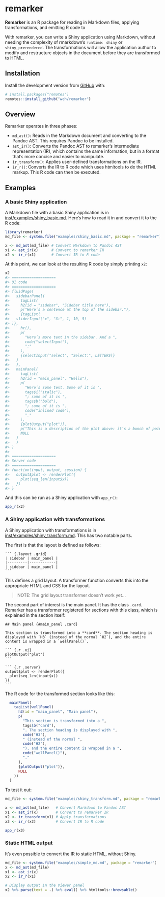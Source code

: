 
<!-- README.md is generated from README.Rmd. Please edit that file -->

# remarker

<!-- badges: start -->
<!-- badges: end -->

**Remarker** is an R package for reading in Markdown files, applying
transformations, and emitting R code to

With remarker, you can write a Shiny application using Markdown, without
needing the complexity of rmarkdown’s `runtime: shiny` or
`shiny_prerendered`. The transformations will allow the application
author to modify and restructure objects in the document before they are
transformed to HTML.

## Installation

Install the development version from [GitHub](https://github.com/) with:

``` r
# install.packages("remotes")
remotes::install_github("wch/remarker")
```

## Overview

Remarker operates in three phases:

-   `md_ast()`: Reads in the Markdown document and converting to the
    Pandoc AST. This requires Pandoc to be installed.
-   `ast_ir()`: Converts the Pandoc AST to remarker’s intermediate
    representation (IR), which contains the same information, but in a
    format that’s more concise and easier to manipulate.
-   `ir_transform()`: Applies user-defined transformations on the IR.
-   `ir_r()`: Converts the IR to R code which uses htmltools to do the
    HTML markup. This R code can then be executed.

## Examples

### A basic Shiny application

A Markdown file with a basic Shiny application is in
[inst/examples/shiny\_basic.md](inst/examples/shiny_basic.md). Here’s
how to read it in and convert it to the R code:

``` r
library(remarker)
md_file <- system.file("examples/shiny_basic.md", package = "remarker")

x <- md_ast(md_file) # Convert Markdown to Pandoc AST
x1 <- ast_ir(x)      # Convert to remarker IR
x2 <- ir_r(x1)       # Convert IR to R code
```

At this point, we can look at the resulting R code by simply printing
`x2`:

``` r
x2
#> ====================
#> UI code
#> ====================
#> fluidPage(
#>   sidebarPanel(
#>     tagList(
#>     h2(id = "sidebar", "Sidebar title here"),
#>     p("Here’s a sentence at the top of the sidebar."),
#>     {tagList(
#>   sliderInput("x", "X:", 1, 10, 5)
#> )},
#>     hr(),
#>     p(
#>       "Here’s more text in the sidebar. And a ",
#>       code("selectInput"),
#>       ":"
#>     ),
#>     {selectInput("select", "Select:", LETTERS)}
#>   )
#>   ),
#>   mainPanel(
#>     tagList(
#>     h2(id = "main_panel", "Hello"),
#>     p(
#>       "Here’s some text. Some of it is ",
#>       tags$i("italic"),
#>       "; some of it is ",
#>       tags$b("bold"),
#>       "; some of it is ",
#>       code("inlined code"),
#>       "."
#>     ),
#>     {plotOutput("plot")},
#>     p("This is a description of the plot above: it’s a bunch of points in a line."),
#>     NULL
#>   )
#>   )
#> )
#> 
#> ====================
#> Server code
#> ====================
#> function(input, output, session) {
#>   output$plot <- renderPlot({
#>     plot(seq_len(input$x))
#>   })
#> }
```

And this can be run as a Shiny application with `app_r()`:

``` r
app_r(x2)
```

### A Shiny application with transformations

A Shiny application with transformations is in
[inst/examples/shiny\_transform.md](inst/examples/shiny_transform.md).
This has two notable parts.

The first is that the layout is defined as follows:

    ``` {.layout .grid}
    | sidebar | main_panel |
    |---------|------------|
    | sidebar | main_panel |
    ```

This defines a grid layout. A transformer function converts this into
the appropriate HTML and CSS for the layout.

> NOTE: The grid layout transformer doesn’t work yet…

The second part of interest is the main panel. It has the class `.card`.
Remarker has a transformer registered for sections with this class,
which is explained in the section itself:

    ## Main panel {#main_panel .card}

    This section is transformed into a **card**. The section heading is displayed with `H3` (instead of the normal `H2`), and the entire content is wrapped in a `wellPanel()`.

    ``` {.r .ui}
    plotOutput("plot")
    ```

    ``` {.r .server}
    output$plot <- renderPlot({
      plot(seq_len(input$x))
    })
    ```

The R code for the transformed section looks like this:

``` r
  mainPanel(
    tagList(wellPanel(
      h3(id = "main_panel", "Main panel"),
      p(
        "This section is transformed into a ",
        tags$b("card"),
        ". The section heading is displayed with ",
        code("H3"),
        " (instead of the normal ",
        code("H2"),
        "), and the entire content is wrapped in a ",
        code("wellPanel()"),
        "."
      ),
      {plotOutput("plot")},
      NULL
    ))
  )
```

To test it out:

``` r
md_file <- system.file("examples/shiny_transform.md", package = "remarker")

x <- md_ast(md_file)   # Convert Markdown to Pandoc AST
x1 <- ast_ir(x)        # Convert to remarker IR
x2 <- ir_transform(x1) # Apply transformations
x3 <- ir_r(x2)         # Convert IR to R code

app_r(x3)
```

### Static HTML output

It’s even possible to convert the IR to static HTML, without Shiny.

``` r
md_file <- system.file("examples/simple_md.md", package = "remarker")
x <- md_ast(md_file)
x1 <- ast_ir(x)
x2 <- ir_r(x1)

# Display output in the Viewer panel
x2 %>% parse(text = .) %>% eval() %>% htmltools::browsable()
```
